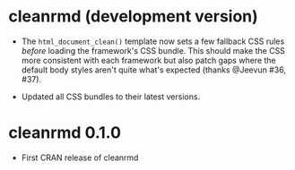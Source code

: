 # cleanrmd (development version)

* The `html_document_clean()` template now sets a few fallback CSS rules
  _before_ loading the framework's CSS bundle. This should make the CSS
  more consistent with each framework but also patch gaps where the
  default body styles aren't quite what's expected (thanks @Jeevun #36, #37).

* Updated all CSS bundles to their latest versions.

# cleanrmd 0.1.0

* First CRAN release of cleanrmd

